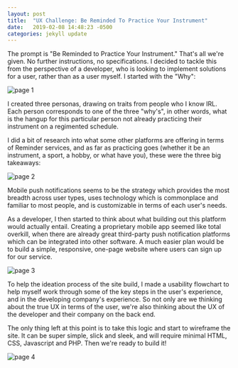 ```yaml
---
layout: post
title:  "UX Challenge: Be Reminded To Practice Your Instrument"
date:   2019-02-08 14:48:23 -0500
categories: jekyll update
---
```


The prompt is "Be Reminded to Practice Your Instrument." That's all we're given. No
further instructions, no specifications. I decided to tackle this from the perspective
of a developer, who is looking to implement solutions for a user, rather than as
a user myself. I started with the "Why":

![page 1](https://imgur.com/3nGTmau "Page 1")

I created three personas, drawing on traits from people who I know IRL. Each person
corresponds to one of the three "why's", in other words, what is the hangup for this
particular person not already practicing their instrument on a regimented schedule.

I did a bit of research into what some other platforms are offering in terms of
Reminder services, and as far as practicing goes (whether it be an instrument, a
sport, a hobby, or what have you), these were the three big takeaways:

![page 2](https://imgur.com/PMgNvEf "Page 2")

Mobile push notifications seems to be the strategy which provides the most breadth across
user types, uses technology which is commonplace and familiar to most people, and is
customizable in terms of each user's needs.

As a developer, I then started to think about what building out this platform would
actually entail. Creating a proprietary mobile app seemed like total overkill,
when there are already great third-party push notification platforms which can be
integrated into other software. A much easier plan would be to build a simple,
responsive, one-page website where users can sign up for our service.

![page 3](https://imgur.com/jiWgWgi "Page 3")

To help the ideation process of the site build, I made a usability flowchart to
help myself work through some of the key steps in the user's experience, and
in the developing company's experience. So not only are we thinking about the
true UX in terms of the user, we're also thinking about the UX of the developer
and their company on the back end.

The only thing left at this point is to take this logic and start to wireframe the
site. It can be super simple, slick and sleek, and will require minimal HTML, CSS,
Javascript and PHP. Then we're ready to build it!

![page 4](https://imgur.com/11HWFOo "Page 4")
